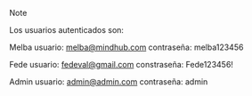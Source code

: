 >[!NOTE]
>Los usuarios autenticados son:
>
>Melba
>usuario: melba@mindhub.com
>contraseña: melba123456
>
>Fede
>usuario: fedeval@gmail.com
>constraseña: Fede123456!
>
>Admin
>usuario: admin@admin.com
>contraseña: admin
